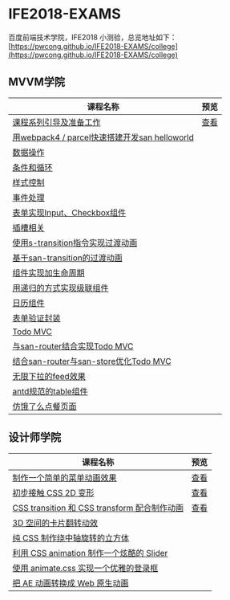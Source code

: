 # IFE2018-EXAMS
百度前端技术学院，IFE2018 小测验，总览地址如下：
[https://pwcong.github.io/IFE2018-EXAMS/college](https://pwcong.github.io/IFE2018-EXAMS/college)

## MVVM学院

|课程名称      |预览            |
|-------------|----------------|
|[课程系列引导及准备工作](https://github.com/pwcong/IFE2018-EXAMS/tree/master/college/mvvm/no1_1)      |[查看](https://pwcong.github.io/IFE2018-EXAMS/college/mvvm/no1_1/dist/index.html)     |
|[用webpack4 / parcel快速搭建开发san helloworld](https://github.com/pwcong/IFE2018-EXAMS/tree/master/college/mvvm/no1_2)      | |
|[数据操作](https://github.com/pwcong/IFE2018-EXAMS/tree/master/college/mvvm/no2_1)      | |
|[条件和循环](https://github.com/pwcong/IFE2018-EXAMS/tree/master/college/mvvm/no2_2)      | |
|[样式控制](https://github.com/pwcong/IFE2018-EXAMS/tree/master/college/mvvm/no2_3)      | |
|[事件处理](https://github.com/pwcong/IFE2018-EXAMS/tree/master/college/mvvm/no2_4)      | |
|[表单实现Input、Checkbox组件](https://github.com/pwcong/IFE2018-EXAMS/tree/master/college/mvvm/no2_5)      | |
|[插槽相关](https://github.com/pwcong/IFE2018-EXAMS/tree/master/college/mvvm/no2_6)      | |
|[使用s-transition指令实现过渡动画](https://github.com/pwcong/IFE2018-EXAMS/tree/master/college/mvvm/no2_7_1)      | |
|[基于san-transition的过渡动画](https://github.com/pwcong/IFE2018-EXAMS/tree/master/college/mvvm/no2_7_2)      | |
|[组件实现加生命周期](https://github.com/pwcong/IFE2018-EXAMS/tree/master/college/mvvm/no2_8)      | |
|[用递归的方式实现级联组件](https://github.com/pwcong/IFE2018-EXAMS/tree/master/college/mvvm/no3_1)      | |
|[日历组件](https://github.com/pwcong/IFE2018-EXAMS/tree/master/college/mvvm/no3_2)      | |
|[表单验证封装](https://github.com/pwcong/IFE2018-EXAMS/tree/master/college/mvvm/no3_3)      | |
|[Todo MVC](https://github.com/pwcong/IFE2018-EXAMS/tree/master/college/mvvm/no4_1)      | |
|[与san-router结合实现Todo MVC](https://github.com/pwcong/IFE2018-EXAMS/tree/master/college/mvvm/no4_2)      | |
|[结合san-router与san-store优化Todo MVC](https://github.com/pwcong/IFE2018-EXAMS/tree/master/college/mvvm/no4_3)      | |
|[无限下拉的feed效果](https://github.com/pwcong/IFE2018-EXAMS/tree/master/college/mvvm/no4_4)      | |
|[antd规范的table组件](https://github.com/pwcong/IFE2018-EXAMS/tree/master/college/mvvm/no4_5)      | |
|[仿饿了么点餐页面](https://github.com/pwcong/IFE2018-EXAMS/tree/master/college/mvvm/no4_6)      | |


## 设计师学院

|课程名称                       |预览                                                                              |
|------------------------------|----------------------------------------------------------------------------------|
|[制作一个简单的菜单动画效果](https://github.com/pwcong/IFE2018-EXAMS/tree/master/college/designer/no1)      |[查看](https://pwcong.github.io/IFE2018-EXAMS/college/designer/no1/index.html)     |
|[初步接触 CSS 2D 变形](https://github.com/pwcong/IFE2018-EXAMS/tree/master/college/designer/no2)      |[查看](https://pwcong.github.io/IFE2018-EXAMS/college/designer/no2/index.html)     |
|[CSS transition 和 CSS transform 配合制作动画](https://github.com/pwcong/IFE2018-EXAMS/tree/master/college/designer/no3)      |[查看](https://pwcong.github.io/IFE2018-EXAMS/college/designer/no3/index.html)     |
|[3D 空间的卡片翻转动效](https://github.com/pwcong/IFE2018-EXAMS/tree/master/college/designer/no4)      ||
|[纯 CSS 制作绕中轴旋转的立方体](https://github.com/pwcong/IFE2018-EXAMS/tree/master/college/designer/no5)      ||
|[利用 CSS animation 制作一个炫酷的 Slider](https://github.com/pwcong/IFE2018-EXAMS/tree/master/college/designer/no6)      ||
|[使用 animate.css 实现一个优雅的登录框](https://github.com/pwcong/IFE2018-EXAMS/tree/master/college/designer/no7)      ||
|[把 AE 动画转换成 Web 原生动画](https://github.com/pwcong/IFE2018-EXAMS/tree/master/college/designer/no8)      ||